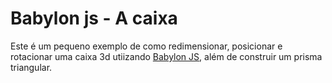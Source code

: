 # Babylon js - A caixa

Este é um pequeno exemplo de como redimensionar, posicionar e rotacionar uma caixa 3d utiizando [Babylon JS](https://www.babylonjs.com/), além de construir um prisma triangular.
